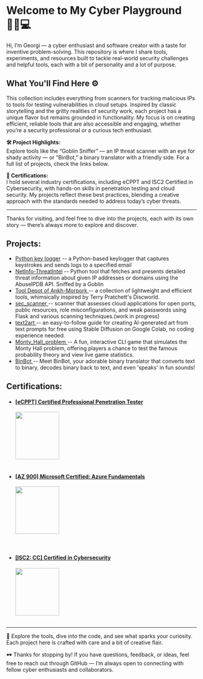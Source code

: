 
<h1>Welcome to My Cyber Playground 🕵️‍♂️💻</h1>

<p>Hi, I’m Georgi — a cyber enthusiast and software creator with a taste for inventive problem-solving. This repository is where I share tools, experiments, and resources built to tackle real-world security challenges and helpful tools, each with a bit of personality and a lot of purpose.</p>

<h2>What You'll Find Here ⚙️</h2>

<p>This collection includes everything from scanners for tracking malicious IPs to tools for testing vulnerabilities in cloud setups. Inspired by classic storytelling and the gritty realities of security work, each project has a unique flavor but remains grounded in functionality. My focus is on creating efficient, reliable tools that are also accessible and engaging, whether you’re a security professional or a curious tech enthusiast.</p>

**🛠 Project Highlights:**  
Explore tools like the “Goblin Sniffer” — an IP threat scanner with an eye for shady activity — or “BinBot,” a binary translator with a friendly side. For a full list of projects, check the links below.

**📜 Certifications:**  
I hold several industry certifications, including eCPPT and ISC2 Certified in Cybersecurity, with hands-on skills in penetration testing and cloud security. My projects reflect these best practices, blending a creative approach with the standards needed to address today’s cyber threats.


---

<p>Thanks for visiting, and feel free to dive into the projects, each with its own story — there’s always more to explore and discover.</p>





  
<h2>Projects:</h2>
<ul>
  <li><a href="https://github.com/goro-dim/k_logger/">Python key logger</a> <span > -- a Python-based keylogger that captures keystrokes and sends logs to a specified email </span></li>
  <li><a href="https://github.com/goro-dim/net_info">NetInfo-ThreatIntel</a> <span> -- Python tool that fetches and presents detailed threat information about given IP addresses or domains using the AbuseIPDB API. Sniffed by a Goblin</span></li> 
<li>
    <a href="https://github.com/goro-dim/Tool-Depot-of-Ankh-Morpork/">
        Tool Depot of Ankh-Morpork </a>
        <span> -- a collection of lightweight and efficient tools, whimsically inspired by Terry Pratchett's Discworld.</span>
    
</li>

<li> 
  <a href="https://github.com/goro-dim/sec_scanner"> sec_scanner </a>
<span> -- scanner that assesses cloud applications for open ports, public resources, role misconfigurations, and weak passwords using Flask and various scanning techniques.(work in progress) </span>
</li>

<li> 
  <a href="https://github.com/goro-dim/text2art/"> text2art </a>
<span> --  an easy-to-follow guide for creating AI-generated art from text prompts for free using Stable Diffusion on Google Colab, no coding experience needed. </span>
</li>

<li> 
  <a href="https://github.com/goro-dim/Monty_Hall_problem/"> Monty_Hall_problem </a>
<span> --  A fun, interactive CLI game that simulates the Monty Hall problem, offering players a chance to test the famous probability theory and view live game statistics. </span>
</li>

<li> 
  <a href="https://github.com/goro-dim/BinBot/"> BinBot </a>
<span> --  Meet BinBot, your adorable binary translator that converts text to binary, decodes binary back to text, and even 'speaks' in fun sounds! </span>
</li>

</ul>  
        <h2>Certifications:</h2>
        <p class="certifications">
        <ul>
          <li><h4><a href="https://certs.ine.com/40cb29d6-2060-4ff4-b516-f49e8467118f">[eCPPT] Certified Professional Penetration Tester </h4></li>
            <a href="https://certs.ine.com/40cb29d6-2060-4ff4-b516-f49e8467118f">
                <img src="https://security.ine.com/wp-content/uploads/2023/08/eCPPT.png" alt="" style="width:116px;height:126px;">
            </a><br>
<br>
           <li><h4><a href="https://learn.microsoft.com/en-us/users/georgidimitrov-2406/credentials/3cd9abf39dd85033">[AZ 900] Microsoft Certified: Azure Fundamentals</a></h4> 
<a href="https://learn.microsoft.com/en-us/users/georgidimitrov-2406/credentials/3cd9abf39dd85033">
                <img src="https://learn.microsoft.com/de-de/media/learn/certification/badges/microsoft-certified-fundamentals-badge.svg" alt="" style="width:116px;height:126px;">
            </a></li><br>
<br>
    <li><h4><a href="https://www.credly.com/badges/e93bb634-fd9e-4265-bd94-ef231b1e2c74/">[ISC2: CC] Certified in Cybersecurity</a></h4>      
   <a href="https://www.credly.com/badges/e93bb634-fd9e-4265-bd94-ef231b1e2c74/">
                <img src="https://media.isc2.org/-/jssmedia/Project/ISC2/Main/Components/Product-Masthead/Badge-CC-black.png?h=880&iar=0&w=880&rev=25d7105d73c74ad799f8285bbc3492a8&hash=927CA1D1A552DA1AE05A58324D33CE49&mw=3840" alt="" style="width:116px;height:126px;">
            </a></li><br>
        </ul>
        </p>
            
<hr>

<p>🧪 Explore the tools, dive into the code, and see what sparks your curiosity. Each project here is crafted with care and a bit of creative flair.</p>

<p> 🕶️ Thanks for stopping by! If you have questions, feedback, or ideas, feel free to reach out through GitHub — I’m always open to connecting with fellow cyber enthusiasts and collaborators.</p>

<!--
Comment
-->
